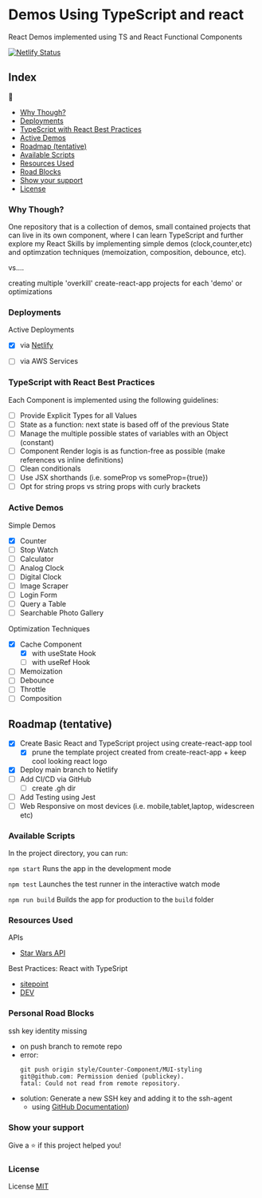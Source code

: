 # Demos Using TypeScript and react

React Demos implemented using TS and React Functional Components

[![Netlify Status](https://api.netlify.com/api/v1/badges/97e1271e-d18b-4ab4-b5e5-5f2518f6f88d/deploy-status)](https://app.netlify.com/sites/dev0-react-demos/deploys)

## Index

:book:
  - [Why Though?](#why-though)
  - [Deployments](#deployments)
  - [TypeScript with React Best Practices](#typescript-with-react-best-practices)
  - [Active Demos](#active-demos)
  - [Roadmap (tentative)](#roadmap-tentative)
  - [Available Scripts](#available-scripts)
  - [Resources Used](#resources-used)
  - [Road Blocks](#road-blocks)
  - [Show your support](#show-your-support)
  - [License](#license)

### Why Though?

One repository that is a collection of demos, small contained projects that can live in its own component, where I can learn TypeScript and further explore my React Skills by implementing simple demos (clock,counter,etc) and optimzation techniques (memoization, composition, debounce, etc).

vs....

creating multiple 'overkill' create-react-app projects for each 'demo' or optimizations

### Deployments

Active Deployments 

- [x] via [ Netlify ](https://dev0-react-demos.netlify.app/)

- [ ] via AWS Services

### TypeScript with React Best Practices 

Each Component is implemented using the following guidelines:

- [ ] Provide Explicit Types for all Values
- [ ] State as a function: next state is based off of the previous State
- [ ] Manage the multiple possible states of variables with an Object (constant)
- [ ] Component Render logis is as function-free as possible (make references vs inline definitions)
- [ ] Clean conditionals 
- [ ] Use JSX shorthands (i.e. someProp vs someProp={true})
- [ ] Opt for string props vs string props with curly brackets

### Active Demos

Simple Demos
- [x] Counter
- [ ] Stop Watch
- [ ] Calculator
- [ ] Analog Clock
- [ ] Digital Clock
- [ ] Image Scraper
- [ ] Login Form
- [ ] Query a Table
- [ ] Searchable Photo Gallery

Optimization Techniques
- [x] Cache Component
  - [x] with useState Hook
  - [ ] with useRef Hook
- [ ] Memoization
- [ ] Debounce 
- [ ] Throttle
- [ ] Composition

## Roadmap (tentative)

- [x] Create Basic React and TypeScript project using create-react-app tool
  - [x] prune the template project created from create-react-app + keep cool looking react logo
- [x] Deploy main branch to Netlify
- [ ] Add CI/CD via GitHub
  - [ ] create .gh dir
- [ ] Add Testing using Jest     
- [ ] Web Responsive on most devices (i.e. mobile,tablet,laptop, widescreen etc)

### Available Scripts

In the project directory, you can run:

`npm start` Runs the app in the development mode

`npm test` Launches the test runner in the interactive watch mode

`npm run build` Builds the app for production to the `build` folder

### Resources Used

APIs

- [Star Wars API](https://swapi.dev/documentation#base)

Best Practices: React with TypeSript
- [ sitepoint ](https://www.sitepoint.com/react-with-typescript-best-practices/)
- [ DEV ](https://dev.to/ruppysuppy/7-tips-for-clean-react-typescript-code-you-must-know-2da2)

### Personal Road Blocks

ssh key identity missing
- on push branch to remote repo
- error: 
    ```
    git push origin style/Counter-Component/MUI-styling
    git@github.com: Permission denied (publickey).
    fatal: Could not read from remote repository.
- solution: Generate a new SSH key and adding it to the ssh-agent  
  - using [GitHub Documentation](https://docs.github.com/en/authentication/connecting-to-github-with-ssh/generating-a-new-ssh-key-and-adding-it-to-the-ssh-agent))
### Show your support

Give a ⭐️ if this project helped you!

### License

License [MIT](https://opensource.org/licenses/MIT)